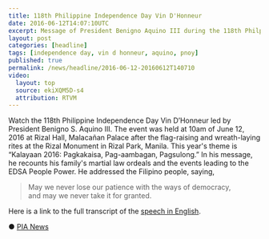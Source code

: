 ```yaml
---
title: 118th Philippine Independence Day Vin D'Honneur
date: 2016-06-12T14:07:10UTC
excerpt: Message of President Benigno Aquino III during the 118th Philppine Independence Day Vin D’Honneur.
layout: post
categories: [headline]
tags: [independence day, vin d honneur, aquino, pnoy]
published: true
permalink: /news/headline/2016-06-12-20160612T140710
video:
  layout: top
  source: ekiXQM5D-s4
  attribution: RTVM
---
```


Watch the 118th Philippine Independence Day Vin D’Honneur led by President Benigno S. Aquino III.
The event was held at 10am of June 12, 2016 at Rizal Hall, Malacañan Palace after the flag-raising and wreath-laying rites at the Rizal Monument in Rizal Park, Manila.
This year's theme is “Kalayaan 2016: Pagkakaisa, Pag-aambagan, Pagsulong.”
In his message, he recounts his family's martial law ordeals and the events leading to the EDSA People Power.
He addressed the Filipino people, saying,

> May we never lose our patience with the ways of democracy,<br/>
> and may we never take it for granted.

Here is a link to the full transcript of the [speech in English](http://www.gov.ph/2016/06/12/aquino-toast-kalayaan-english/).

&#x25cf;
[PIA News](http://news.pia.gov.ph/article/view/1141465540753)
